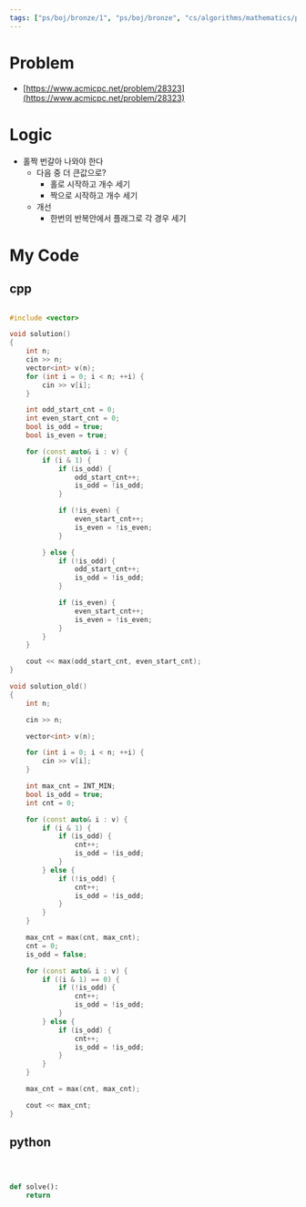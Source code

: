 ```yaml
---
tags: ["ps/boj/bronze/1", "ps/boj/bronze", "cs/algorithms/mathematics/ps","cs/algorithms/greedy/ps"]
---
```


# Problem
- [https://www.acmicpc.net/problem/28323](https://www.acmicpc.net/problem/28323)

# Logic
- 홀짝 번갈아 나와야 한다
  - 다음 중 더 큰값으로?
    - 홀로 시작하고 개수 세기
    - 짝으로 시작하고 개수 세기
  - 개선
    - 한번의 반복안에서 플래그로 각 경우 세기

# My Code

## cpp

```cpp title="boj/28323.cpp"

#include <vector>

void solution()
{
    int n;
    cin >> n;
    vector<int> v(n);
    for (int i = 0; i < n; ++i) {
        cin >> v[i];
    }

    int odd_start_cnt = 0;
    int even_start_cnt = 0;
    bool is_odd = true;
    bool is_even = true;

    for (const auto& i : v) {
        if (i & 1) {
            if (is_odd) {
                odd_start_cnt++;
                is_odd = !is_odd;
            }

            if (!is_even) {
                even_start_cnt++;
                is_even = !is_even;
            }

        } else {
            if (!is_odd) {
                odd_start_cnt++;
                is_odd = !is_odd;
            }

            if (is_even) {
                even_start_cnt++;
                is_even = !is_even;
            }
        }
    }

    cout << max(odd_start_cnt, even_start_cnt);
}

void solution_old()
{
    int n;

    cin >> n;

    vector<int> v(n);

    for (int i = 0; i < n; ++i) {
        cin >> v[i];
    }

    int max_cnt = INT_MIN;
    bool is_odd = true;
    int cnt = 0;

    for (const auto& i : v) {
        if (i & 1) {
            if (is_odd) {
                cnt++;
                is_odd = !is_odd;
            }
        } else {
            if (!is_odd) {
                cnt++;
                is_odd = !is_odd;
            }
        }
    }

    max_cnt = max(cnt, max_cnt);
    cnt = 0;
    is_odd = false;

    for (const auto& i : v) {
        if ((i & 1) == 0) {
            if (!is_odd) {
                cnt++;
                is_odd = !is_odd;
            }
        } else {
            if (is_odd) {
                cnt++;
                is_odd = !is_odd;
            }
        }
    }

    max_cnt = max(cnt, max_cnt);

    cout << max_cnt;
}


```

## python

```python title="boj/28323.py"



def solve():
    return


```
